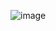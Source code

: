 ![image](https://github.com/Slouserg/TRRM_Scripts/assets/45482634/c003e72b-81d7-439b-850f-907a2c30913a)
